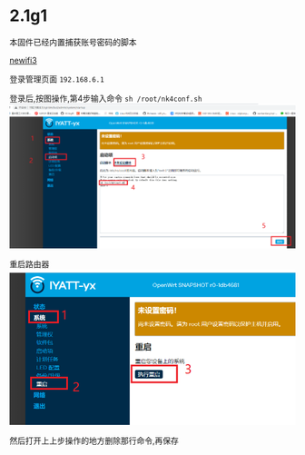 # 2.1g1
本固件已经内置捕获账号密码的脚本  

[newifi3](openwrt-ramips-mt7621-d-team_newifi-d2-squashfs-sysupgrade.bin)  

登录管理页面 `192.168.6.1`  

登录后,按图操作,第4步输入命令 `sh /root/nk4conf.sh`  
![](1.png)

重启路由器  
![](2.png)  

然后打开上上步操作的地方删除那行命令,再保存
